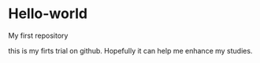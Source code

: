 # Hello-world
My first repository

this is my firts trial on github. Hopefully it can help me enhance my studies.
